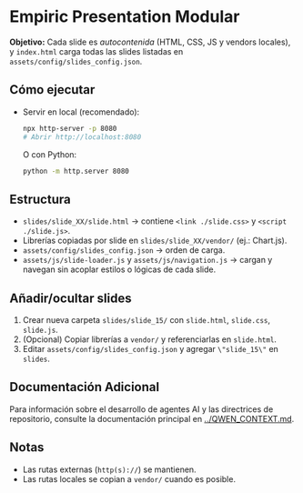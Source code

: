 # Empiric Presentation Modular

**Objetivo:** Cada slide es *autocontenida* (HTML, CSS, JS y vendors locales), y `index.html` carga todas las slides listadas en `assets/config/slides_config.json`.

## Cómo ejecutar
- Servir en local (recomendado):
  ```bash
  npx http-server -p 8080
  # Abrir http://localhost:8080
  ```
  O con Python:
  ```bash
  python -m http.server 8080
  ```

## Estructura
- `slides/slide_XX/slide.html`  → contiene `<link ./slide.css>` y `<script ./slide.js>`.
- Librerías copiadas por slide en `slides/slide_XX/vendor/` (ej.: Chart.js).
- `assets/config/slides_config.json` → orden de carga.
- `assets/js/slide-loader.js` y `assets/js/navigation.js` → cargan y navegan sin acoplar estilos o lógicas de cada slide.

## Añadir/ocultar slides
1. Crear nueva carpeta `slides/slide_15/` con `slide.html`, `slide.css`, `slide.js`.
2. (Opcional) Copiar librerías a `vendor/` y referenciarlas en `slide.html`.
3. Editar `assets/config/slides_config.json` y agregar `\"slide_15\"` en `slides`.

## Documentación Adicional

Para información sobre el desarrollo de agentes AI y las directrices de repositorio, consulte la documentación principal en [../QWEN_CONTEXT.md](../QWEN_CONTEXT.md).

## Notas
- Las rutas externas (`http(s)://`) se mantienen.
- Las rutas locales se copian a `vendor/` cuando es posible.
